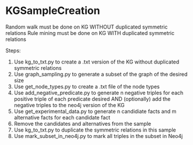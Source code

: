 # KGSampleCreation

Random walk must be done on KG WITHOUT duplicated symmetric relations
Rule mining must be done on KG WITH duplicated symmetric relations

Steps:
1. Use kg_to_txt.py to create a .txt version of the KG without duplicated symmetric relations
2. Use graph_sampling.py to generate a subset of the graph of the desired size
3. Use get_node_types.py to create a .txt file of the node types
4. Use add_negative_predicate.py to generate n negative triples for each positive triple of each predicate desired AND (optionally) add the negative triples to the neo4j version of the KG
5. Use get_experimental_data.py to generate n candidiate facts and m alternative facts for each candidate fact
6. Remove the candidates and alternatives from the sample
7. Use kg_to_txt.py to duplicate the symmetric relations in this sample
8. Use mark_subset_in_neo4j.py to mark all triples in the subset in Neo4j

